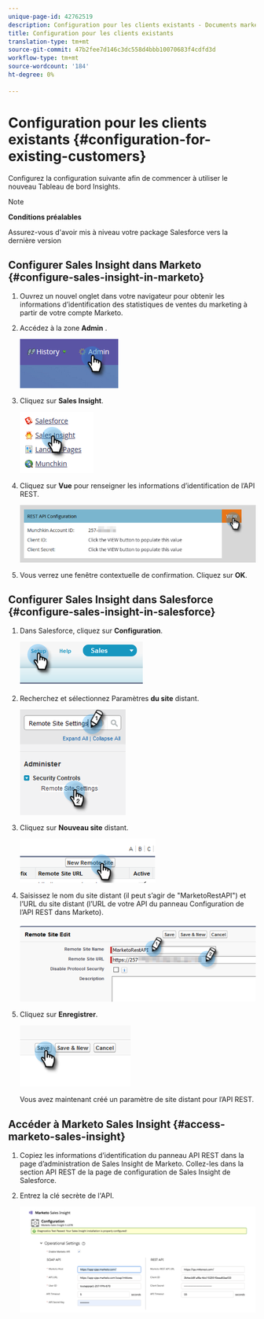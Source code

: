 ```yaml
---
unique-page-id: 42762519
description: Configuration pour les clients existants - Documents marketing - Documentation du produit
title: Configuration pour les clients existants
translation-type: tm+mt
source-git-commit: 47b2fee7d146c3dc558d4bbb10070683f4cdfd3d
workflow-type: tm+mt
source-wordcount: '184'
ht-degree: 0%

---
```



# Configuration pour les clients existants {#configuration-for-existing-customers}

Configurez la configuration suivante afin de commencer à utiliser le nouveau Tableau de bord Insights.

>[!NOTE]
>
>**Conditions préalables**
>
>Assurez-vous d&#39;avoir mis à niveau votre package Salesforce vers la dernière version

## Configurer Sales Insight dans Marketo {#configure-sales-insight-in-marketo}

1. Ouvrez un nouvel onglet dans votre navigateur pour obtenir les informations d’identification des statistiques de ventes du marketing à partir de votre compte Marketo.
1. Accédez à la zone **Admin** .

   ![](assets/configure-1.png)

1. Cliquez sur **Sales Insight**.

   ![](assets/configure-2.png)

1. Cliquez sur **Vue** pour renseigner les informations d’identification de l’API REST.

   ![](assets/configure-3.png)

1. Vous verrez une fenêtre contextuelle de confirmation. Cliquez sur **OK**.

## Configurer Sales Insight dans Salesforce {#configure-sales-insight-in-salesforce}

1. Dans Salesforce, cliquez sur **Configuration**.

   ![](assets/sfdc-1.png)

1. Recherchez et sélectionnez Paramètres **du site** distant.

   ![](assets/sfdc-2.png)

1. Cliquez sur **Nouveau site** distant.

   ![](assets/sfdc-3.png)

1. Saisissez le nom du site distant (il peut s’agir de &quot;MarketoRestAPI&quot;) et l’URL du site distant (l’URL de votre API du panneau Configuration de l’API REST dans Marketo).

   ![](assets/sfdc-4.png)

1. Cliquez sur **Enregistrer**.

   ![](assets/sfdc-5.png)

   Vous avez maintenant créé un paramètre de site distant pour l’API REST.

## Accéder à Marketo Sales Insight {#access-marketo-sales-insight}

1. Copiez les informations d’identification du panneau API REST dans la page d’administration de Sales Insight de Marketo. Collez-les dans la section API REST de la page de configuration de Sales Insight de Salesforce.
1. Entrez la clé secrète de l&#39;API.

   ![](assets/config.png)

